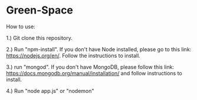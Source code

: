 # Green-Space

How to use:

1.) Git clone this repository.

2.) Run "npm-install".  If you don't have Node installed, please go to this link: https://nodejs.org/en/.  Follow the instructions to install.

3.) run "mongod".  If you don't have MongoDB, please follow this link: https://docs.mongodb.org/manual/installation/ and follow instructions to install.

4.) Run "node app.js" or "nodemon"
